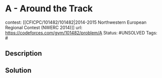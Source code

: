 # A - Around the Track

contest: [[CFICPC/101482/101482|2014-2015 Northwestern European Regional Contest (NWERC 2014)]]
url: https://codeforces.com/gym/101482/problem/A
Status: #UNSOLVED
Tags: #

## Description

## Solution

